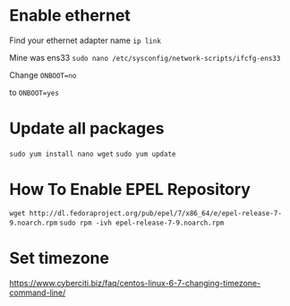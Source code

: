 # Enable ethernet
Find your ethernet adapter name
`ip link`

Mine was ens33
`sudo nano /etc/sysconfig/network-scripts/ifcfg-ens33`

Change
`ONBOOT=no`

to
`ONBOOT=yes`

# Update all packages
`sudo yum install nano wget`
`sudo yum update`

# How To Enable EPEL Repository
`wget http://dl.fedoraproject.org/pub/epel/7/x86_64/e/epel-release-7-9.noarch.rpm`
`sudo rpm -ivh epel-release-7-9.noarch.rpm`

# Set timezone
https://www.cyberciti.biz/faq/centos-linux-6-7-changing-timezone-command-line/
